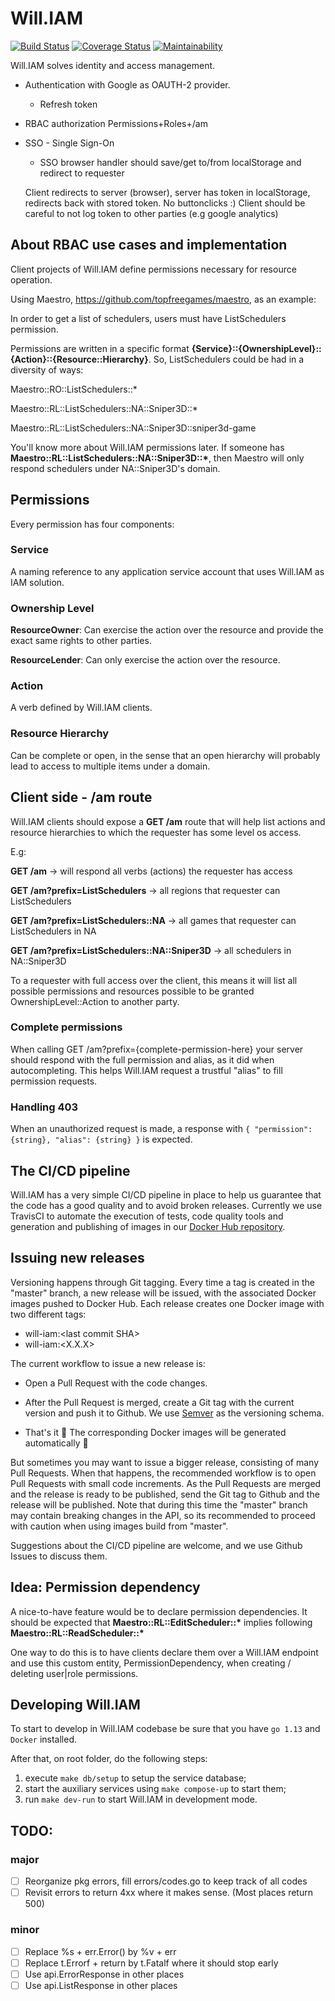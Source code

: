 # Will.IAM

[![Build Status](https://travis-ci.org/topfreegames/Will.IAM.svg?branch=master)](https://travis-ci.org/topfreegames/Will.IAM)
[![Coverage Status](https://coveralls.io/repos/github/topfreegames/Will.IAM/badge.svg?branch=master)](https://coveralls.io/github/topfreegames/Will.IAM?branch=master)
[![Maintainability](https://api.codeclimate.com/v1/badges/d89ff8b1c3a43d13e040/maintainability)](https://codeclimate.com/github/topfreegames/Will.IAM/maintainability)

Will.IAM solves identity and access management.

* Authentication with Google as OAUTH-2 provider.
  * Refresh token
* RBAC authorization
  Permissions+Roles+/am
* SSO - Single Sign-On
  * SSO browser handler should save/get to/from localStorage and redirect to requester

  Client redirects to server (browser), server has token in localStorage, redirects back with stored token. No
  buttonclicks :) Client should be careful to not log token to other parties (e.g google analytics)

## About RBAC use cases and implementation

Client projects of Will.IAM define permissions necessary for resource operation.

Using Maestro, https://github.com/topfreegames/maestro, as an example:

In order to get a list of schedulers, users must have ListSchedulers permission.

Permissions are written in a specific format **{Service}::{OwnershipLevel}::{Action}::{Resource::Hierarchy}**. So,
ListSchedulers could be had in a diversity of ways:

Maestro::RO::ListSchedulers::*

Maestro::RL::ListSchedulers::NA::Sniper3D::*

Maestro::RL::ListSchedulers::NA::Sniper3D::sniper3d-game

You'll know more about Will.IAM permissions later. If someone has **Maestro::RL::ListSchedulers::NA::Sniper3D::\***,
then Maestro will only respond schedulers under NA::Sniper3D's domain.

## Permissions

Every permission has four components:

### Service

A naming reference to any application service account that uses Will.IAM as IAM solution.

### Ownership Level

**ResourceOwner**: Can exercise the action over the resource and provide the exact
same rights to other parties.

**ResourceLender**: Can only exercise the action over the resource.

### Action

A verb defined by Will.IAM clients.

### Resource Hierarchy

Can be complete or open, in the sense that an open hierarchy will probably lead to access to multiple items under a
domain.


## Client side - /am route

Will.IAM clients should expose a **GET /am** route that will help list actions and resource hierarchies to which the
requester has some level os access.

E.g:

**GET /am** -> will respond all verbs (actions) the requester has access

**GET /am?prefix=ListSchedulers** -> all regions that requester can ListSchedulers

**GET /am?prefix=ListSchedulers::NA** -> all games that requester can ListSchedulers in NA

**GET /am?prefix=ListSchedulers::NA::Sniper3D** -> all schedulers in NA::Sniper3D

To a requester with full access over the client, this means it will list all possible permissions and resources possible
to be granted OwnershipLevel::Action to another party.

### Complete permissions

When calling GET /am?prefix={complete-permission-here} your server should respond with the full permission and alias,
as it did when autocompleting. This helps Will.IAM request a trustful "alias" to fill permission requests.

### Handling 403

When an unauthorized request is made, a response with `{ "permission": {string}, "alias": {string} }` is expected.

## The CI/CD pipeline

Will.IAM has a very simple CI/CD pipeline in place to help us guarantee that the code has a good quality and to avoid
broken releases. Currently we use TravisCI to automate the execution of tests, code quality tools and generation and
publishing of images in our [Docker Hub repository](https://hub.docker.com/r/tfgco/will-iam).

## Issuing new releases

Versioning happens through Git tagging. Every time a tag is created in the "master" branch, a new release will be
issued, with the associated Docker images pushed to Docker Hub. Each release creates one Docker image with two
different tags:

* will-iam:<last commit SHA\>
* will-iam:<X.X.X\>

The current workflow to issue a new release is:

* Open a Pull Request with the code changes.

* After the Pull Request is merged, create a Git tag with the current version and push it to Github. We use
[Semver](https://semver.org/) as the versioning schema.

* That's it :tada: The corresponding Docker images will be generated automatically :rocket:

But sometimes you may want to issue a bigger release, consisting of many Pull Requests. When that happens,
the recommended workflow is to open Pull Requests with small code increments. As the Pull Requests are merged and the
release is ready to be published, send the Git tag to Github and the release will be published. Note that during this
time the "master" branch may contain breaking changes in the API, so its recommended to proceed with caution when
using images build from "master".

Suggestions about the CI/CD pipeline are welcome, and we use Github Issues to discuss them.

## Idea: Permission dependency

A nice-to-have feature would be to declare permission dependencies. It should be expected that
**Maestro::RL::EditScheduler::\*** implies following **Maestro::RL::ReadScheduler::\***

One way to do this is to have clients declare them over a Will.IAM endpoint and use this custom entity,
PermissionDependency, when creating / deleting user|role permissions.

## Developing Will.IAM

To start to develop in Will.IAM codebase be sure that you have `go 1.13` and `Docker` installed.

After that, on root folder, do the following steps:
1. execute `make db/setup` to setup the service database;
2. start the auxiliary services using `make compose-up` to start them;
3. run `make dev-run` to start Will.IAM in development mode.

## TODO:

### major

* [ ] Reorganize pkg errors, fill errors/codes.go to keep track of all codes
* [ ] Revisit errors to return 4xx where it makes sense. (Most places return 500)

### minor

* [ ] Replace %s + err.Error() by %v + err
* [ ] Replace t.Errorf + return by t.Fatalf where it should stop early
* [ ] Use api.ErrorResponse in other places
* [ ] Use api.ListResponse in other places
